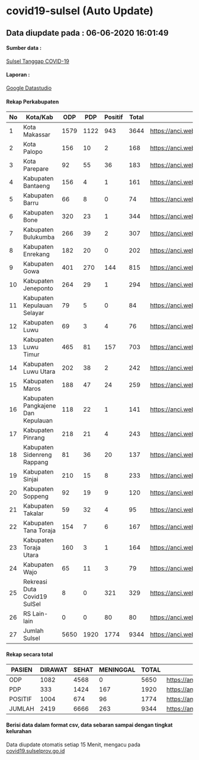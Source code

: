 
# covid19-sulsel (Auto Update)

## Data diupdate pada : 06-06-2020 16:01:49

#### Sumber data :
[Sulsel Tanggap COVID-19](https://covid19.sulselprov.go.id)

#### Laporan :
[Google Datastudio](https://datastudio.google.com/s/jythWGc1j4w)

#### Rekap Perkabupaten 
|No|Kota/Kab|ODP|PDP|Positif|Total|Link|
| --- | --- | --- | --- | --- | --- | --- |
|1|Kota Makassar|1579|1122|943|3644|https://anci.web.id/cor/kota_makassar|
|2|Kota Palopo|156|10|2|168|https://anci.web.id/cor/kota_palopo|
|3|Kota Parepare|92|55|36|183|https://anci.web.id/cor/kota_parepare|
|4|Kabupaten Bantaeng|156|4|1|161|https://anci.web.id/cor/kabupaten_bantaeng|
|5|Kabupaten Barru|66|8|0|74|https://anci.web.id/cor/kabupaten_barru|
|6|Kabupaten Bone|320|23|1|344|https://anci.web.id/cor/kabupaten_bone|
|7|Kabupaten Bulukumba|266|39|2|307|https://anci.web.id/cor/kabupaten_bulukumba|
|8|Kabupaten Enrekang|182|20|0|202|https://anci.web.id/cor/kabupaten_enrekang|
|9|Kabupaten Gowa|401|270|144|815|https://anci.web.id/cor/kabupaten_gowa|
|10|Kabupaten Jeneponto|264|29|1|294|https://anci.web.id/cor/kabupaten_jeneponto|
|11|Kabupaten Kepulauan Selayar|79|5|0|84|https://anci.web.id/cor/kabupaten_kepulauan_selayar|
|12|Kabupaten Luwu|69|3|4|76|https://anci.web.id/cor/kabupaten_luwu|
|13|Kabupaten Luwu Timur|465|81|157|703|https://anci.web.id/cor/kabupaten_luwu_timur|
|14|Kabupaten Luwu Utara|202|38|2|242|https://anci.web.id/cor/kabupaten_luwu_utara|
|15|Kabupaten Maros|188|47|24|259|https://anci.web.id/cor/kabupaten_maros|
|16|Kabupaten Pangkajene Dan Kepulauan|118|22|1|141|https://anci.web.id/cor/kabupaten_pangkajene_dan_kepulauan|
|17|Kabupaten Pinrang|218|21|4|243|https://anci.web.id/cor/kabupaten_pinrang|
|18|Kabupaten Sidenreng Rappang|81|36|20|137|https://anci.web.id/cor/kabupaten_sidenreng_rappang|
|19|Kabupaten Sinjai|210|15|8|233|https://anci.web.id/cor/kabupaten_sinjai|
|20|Kabupaten Soppeng|92|19|9|120|https://anci.web.id/cor/kabupaten_soppeng|
|21|Kabupaten Takalar|59|32|4|95|https://anci.web.id/cor/kabupaten_takalar|
|22|Kabupaten Tana Toraja|154|7|6|167|https://anci.web.id/cor/kabupaten_tana_toraja|
|23|Kabupaten Toraja Utara|160|3|1|164|https://anci.web.id/cor/kabupaten_toraja_utara|
|24|Kabupaten Wajo|65|11|3|79|https://anci.web.id/cor/kabupaten_wajo|
|25|Rekreasi Duta Covid19 SulSel|8|0|321|329|https://anci.web.id/cor/rekreasi_duta_covid19_sulsel|
|26|RS Lain-lain|0|0|80|80|https://anci.web.id/cor/rs_lain-lain|
|27|Jumlah Sulsel|5650|1920|1774|9344|https://anci.web.id/cor/jumlah_sulsel|

#### Rekap secara total

| PASIEN | DIRAWAT | SEHAT | MENINGGAL | TOTAL | LINK |
| ---- | -------- | ---- | ---- |  ---- | ---- |
| ODP | 1082 | 4568 | 0 | 5650 | https://anci.web.id/cor/odp_detail.html |
| PDP | 333 | 1424 | 167 | 1920 | https://anci.web.id/cor/pdp_detail.html |
| POSITIF | 1004 | 674 | 96 | 1774 | https://anci.web.id/cor/positif_detail.html |
| JUMLAH | 2419 | 6666 | 263 | 9344 | https://anci.web.id/cor/jumlah_sulsel/ |

 
#### Berisi data dalam format csv, data sebaran sampai dengan tingkat kelurahan

Data diupdate otomatis setiap 15 Menit, mengacu pada [covid19.sulselprov.go.id](https://covid19.sulselprov.go.id)

